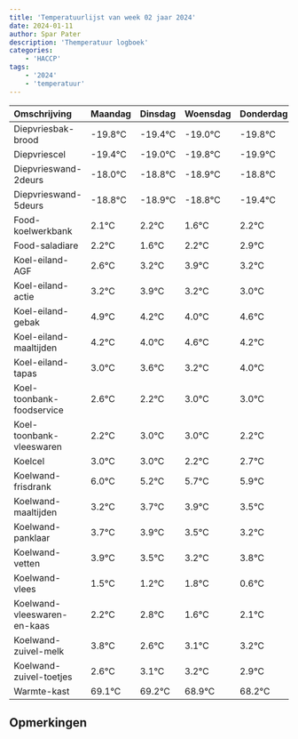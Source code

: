 ```yaml
---
title: 'Temperatuurlijst van week 02 jaar 2024'
date: 2024-01-11
author: Spar Pater
description: 'Themperatuur logboek'
categories:
    - 'HACCP'
tags:
    - '2024'
    - 'temperatuur'
---
```

|Omschrijving|Maandag|Dinsdag|Woensdag|Donderdag|Vrijdag|Zaterdag|Zondag|
|:---|:---|:---|:---|:---|:---|:---|:---|
|Diepvriesbak-brood|-19.8°C|-19.4°C|-19.0°C|-19.8°C| | | |
|Diepvriescel|-19.4°C|-19.0°C|-19.8°C|-19.9°C| | | |
|Diepvrieswand-2deurs|-18.0°C|-18.8°C|-18.9°C|-18.8°C| | | |
|Diepvrieswand-5deurs|-18.8°C|-18.9°C|-18.8°C|-19.4°C| | | |
|Food-koelwerkbank|2.1°C|2.2°C|1.6°C|2.2°C| | | |
|Food-saladiare|2.2°C|1.6°C|2.2°C|2.9°C| | | |
|Koel-eiland-AGF|2.6°C|3.2°C|3.9°C|3.2°C| | | |
|Koel-eiland-actie|3.2°C|3.9°C|3.2°C|3.0°C| | | |
|Koel-eiland-gebak|4.9°C|4.2°C|4.0°C|4.6°C| | | |
|Koel-eiland-maaltijden|4.2°C|4.0°C|4.6°C|4.2°C| | | |
|Koel-eiland-tapas|3.0°C|3.6°C|3.2°C|4.0°C| | | |
|Koel-toonbank-foodservice|2.6°C|2.2°C|3.0°C|3.0°C| | | |
|Koel-toonbank-vleeswaren|2.2°C|3.0°C|3.0°C|2.2°C| | | |
|Koelcel|3.0°C|3.0°C|2.2°C|2.7°C| | | |
|Koelwand-frisdrank|6.0°C|5.2°C|5.7°C|5.9°C| | | |
|Koelwand-maaltijden|3.2°C|3.7°C|3.9°C|3.5°C| | | |
|Koelwand-panklaar|3.7°C|3.9°C|3.5°C|3.2°C| | | |
|Koelwand-vetten|3.9°C|3.5°C|3.2°C|3.8°C| | | |
|Koelwand-vlees|1.5°C|1.2°C|1.8°C|0.6°C| | | |
|Koelwand-vleeswaren-en-kaas|2.2°C|2.8°C|1.6°C|2.1°C| | | |
|Koelwand-zuivel-melk|3.8°C|2.6°C|3.1°C|3.2°C| | | |
|Koelwand-zuivel-toetjes|2.6°C|3.1°C|3.2°C|2.9°C| | | |
|Warmte-kast|69.1°C|69.2°C|68.9°C|68.2°C| | | |

## Opmerkingen



